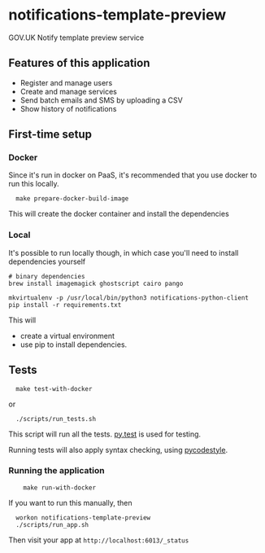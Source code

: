 # notifications-template-preview

GOV.UK Notify template preview service

## Features of this application

 - Register and manage users
 - Create and manage services
 - Send batch emails and SMS by uploading a CSV
 - Show history of notifications

## First-time setup

### Docker

Since it's run in docker on PaaS, it's recommended that you use docker to run this locally.

```shell
  make prepare-docker-build-image
```

This will create the docker container and install the dependencies

### Local

It's possible to run locally though, in which case you'll need to install dependencies yourself

```shell
# binary dependencies
brew install imagemagick ghostscript cairo pango

mkvirtualenv -p /usr/local/bin/python3 notifications-python-client
pip install -r requirements.txt
```

This will
* create a virtual environment
* use pip to install dependencies.

## Tests

```shell
  make test-with-docker
```

or

```
  ./scripts/run_tests.sh
```
This script will run all the tests. [py.test](http://pytest.org/latest/) is used for testing.

Running tests will also apply syntax checking, using [pycodestyle](https://pypi.python.org/pypi/pycodestyle).


### Running the application

```shell
    make run-with-docker
```

If you want to run this manually, then

```shell
  workon notifications-template-preview
  ./scripts/run_app.sh
```


Then visit your app at `http://localhost:6013/_status`
